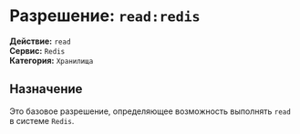 # Разрешение: `read:redis`

**Действие:** `read`  
**Сервис:** `Redis`  
**Категория:** `Хранилища`

## Назначение
Это базовое разрешение, определяющее возможность выполнять `read` в системе `Redis`.
